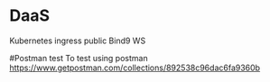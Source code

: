 # DaaS
Kubernetes ingress public Bind9 WS

#Postman test
To test using postman
https://www.getpostman.com/collections/892538c96dac6fa9360b
